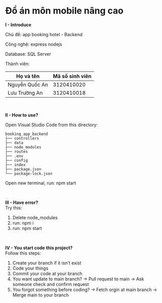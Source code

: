 Đồ án môn mobile nâng cao
============
**I - Introduce**
<p>Chủ đề: app booking hotel - Backend</p>
<p>Công nghệ: express nodejs</p>
<p>Database: SQL Server</p>
<p>Thành viên:</p>

Họ và tên | Mã số sinh viên
--- | ---
Nguyễn Quốc An | 3120410020
Lưu Trường An | 3120410018

</br>

**II - How to use?**

Open Visual Studio Code from this directory:
```
booking_app_backend
├── controllers
├── data
├── node_modules
├── routes
├── .env
├── config
├── index
├── package.json
└── package-lock.json
```

Open new terminal, run: npm start

</br>

**III - Have error?**
</br>
Try this:
1. Delete node_modules
2. run: npm i
3. run: npm start

</br>

**IV - You start code this project?**
</br>
Follow this steps:
1. Create your branch if it isn't exist
2. Code your things
3. Commit your code at your branch
4. You want update to main branch? -> Pull request to main -> Ask someone check and confirm request
5. You forgot something before coding? -> Fetch orgin at main branch -> Merge main to your branch
